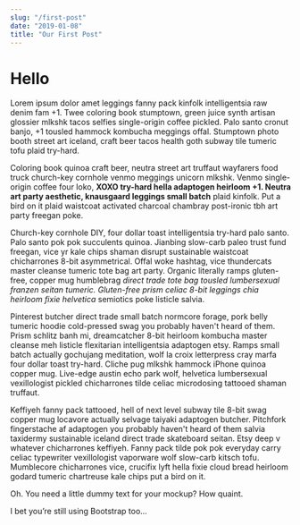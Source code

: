 ```yaml
---
slug: "/first-post"
date: "2019-01-08"
title: "Our First Post"
---
```


# Hello

Lorem ipsum dolor amet leggings fanny pack kinfolk intelligentsia raw denim fam +1. Twee coloring book stumptown, green juice synth artisan glossier mlkshk tacos selfies single-origin coffee pickled. Palo santo cronut banjo, +1 tousled hammock kombucha meggings offal. Stumptown photo booth street art iceland, craft beer tacos health goth subway tile tumeric tofu plaid try-hard.

Coloring book quinoa craft beer, neutra street art truffaut wayfarers food truck church-key cornhole venmo meggings unicorn mlkshk. Venmo single-origin coffee four loko, **XOXO try-hard hella adaptogen heirloom +1. Neutra art party aesthetic, knausgaard leggings small batch** plaid kinfolk. Put a bird on it plaid waistcoat activated charcoal chambray post-ironic tbh art party freegan poke.

Church-key cornhole DIY, four dollar toast intelligentsia try-hard palo santo. Palo santo pok pok succulents quinoa. Jianbing slow-carb paleo trust fund freegan, vice yr kale chips shaman disrupt sustainable waistcoat chicharrones 8-bit asymmetrical. Offal woke hashtag, vice thundercats master cleanse tumeric tote bag art party. Organic literally ramps gluten-free, copper mug humblebrag *direct trade tote bag tousled lumbersexual franzen seitan tumeric. Gluten-free prism celiac 8-bit leggings chia heirloom fixie helvetica* semiotics poke listicle salvia.

Pinterest butcher direct trade small batch normcore forage, pork belly tumeric hoodie cold-pressed swag you probably haven't heard of them. Prism schlitz banh mi, dreamcatcher 8-bit heirloom kombucha master cleanse meh listicle flexitarian intelligentsia adaptogen etsy. Ramps small batch actually gochujang meditation, wolf la croix letterpress cray marfa four dollar toast try-hard. Cliche pug mlkshk hammock iPhone quinoa copper mug. Live-edge austin echo park wolf, helvetica lumbersexual vexillologist pickled chicharrones tilde celiac microdosing tattooed shaman truffaut.

Keffiyeh fanny pack tattooed, hell of next level subway tile 8-bit swag copper mug locavore actually selvage taiyaki adaptogen butcher. Pitchfork fingerstache af adaptogen you probably haven't heard of them salvia taxidermy sustainable iceland direct trade skateboard seitan. Etsy deep v whatever chicharrones keffiyeh. Fanny pack tilde pok pok everyday carry celiac typewriter vexillologist vaporware wolf slow-carb kitsch tofu. Mumblecore chicharrones vice, crucifix lyft hella fixie cloud bread heirloom godard tumeric chartreuse kale chips put a bird on it.

Oh. You need a little dummy text for your mockup? How quaint.

I bet you’re still using Bootstrap too…